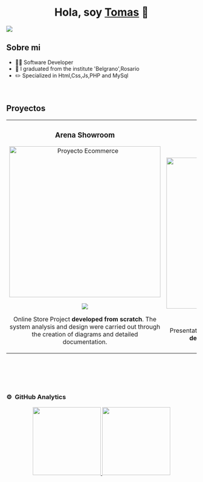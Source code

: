 
<div align="center">
<h1 align="center">Hola, soy <a href="https://aristi.dev">Tomas</a> 👋</h1>
</div>
<img src="https://i.imgur.com/cbRBjff.jpeg">



## Sobre mi

- 👩‍💻 Software Developer
- 📝 I graduated from the institute 'Belgrano',Rosario
- ✏️ Specialized in Html,Css,Js,PHP and MySql

<br>

## Proyectos 
<table>
<tr>
<td width="50%">
<h3 align="center">Arena Showroom</h3>
<div align="center">
<a href="https://github.com/ArisGuimera/Android-Expert" target="_blank"><img src="https://i.imgur.com/AXHMa66.png" width="400" alt="Proyecto Ecommerce"></a>
<p>
<a href="https://github.com/tomii2004/Proyecto-Tesis" target="_blank">
<img src="https://img.shields.io/badge/CÓDIGO-ff9?style=for-the-badge&logo=github&logoColor=black">
</a>

</a>
</p>
<p>Online Store Project <strong>developed from scratch</strong>. The system analysis and design were carried out through the creation of diagrams and detailed documentation.</p>
</div>
                                                                                      
</td>

<td width="50%">
               <br>
<h3 align="center">DuePastas</h3>
<div align="center">                                       
<a href="https://github.com/tomii2004/DuePastas" target="_blank"><img src="https://i.imgur.com/FeaM2pj.png" width="400" alt="DuePastas"></a>
<br>
<p>
<a href="https://github.com/tomii2004/DuePastas" target="_blank">
<img src="https://img.shields.io/badge/C%C3%93DIGO-80ffaa?style=for-the-badge&logo=github&logoColor=black">
</a>
</p>
<p>Presentation page for a homemade pasta business<strong> developed with HTML, CSS, and JS</strong>. </p>
</div>                                                             
</table>                                                                                 
</div>
<br>

<table>
<tr>
<!--<td width="50%">
<h3 align="center">Curso Android Intermedio</h3>
<div align="center">
<a href="https://github.com/ArisGuimera/Android-Expert-Intermedio" target="_blank"><img src="https://i.imgur.com/V48W0sU.jpg" width="400" alt="Curso intermedio Android"></a>
<p>
<a href="https://github.com/ArisGuimera/Android-Expert-Intermedio" target="_blank">
<img src="https://img.shields.io/badge/CÓDIGO-ff9?style=for-the-badge&logo=github&logoColor=black">
</a>
<a href="https://youtu.be/UaR7GSNACsM" target="_blank">
<img src="https://img.shields.io/badge/-Youtube-green?style=for-the-badge&color=fbfc40">
</a>
</p>
<p>Aprende a programar aplicaciones <strong>Android con Kotlin nivel intermedio</strong> - En este curso nos centraremos en las <strong>buenas prácticas, arquitectura y testing</strong>. Curso <strong>GRATUITO de 8 horas</strong> con todo el código disponible para descargar.</p>
</div>
                                                                                      
</td>       

<td width="50%">
<h3 align="center">Curso Kotlin Multiplatform</h3>
<div align="center">
<a href="https://github.com/ArisGuimera/Curso-Kotlin-Multiplatform" target="_blank"><img src="https://i.imgur.com/nDDp1Ra.jpg" width="400" alt="Curso Kotlin Multiplatform"></a>
<p>
<a href="https://github.com/ArisGuimera/Curso-Kotlin-Multiplatform" target="_blank">
<img src="https://img.shields.io/badge/C%C3%93DIGO-cfaae0?style=for-the-badge&logo=github&logoColor=black">
</a>
<a href="https://youtube.com/playlist?list=PL8ie04dqq7_NUvBcMMosVRAbqZDWmRzX3&si=FdS-Z07ZFAUjDHAE" target="_blank">
<img src="https://img.shields.io/badge/-Youtube-green?style=for-the-badge&color=ff00f4">
</a>
</p>
<p>Aprende a programar aplicaciones <strong>multiplataform con Kotlin y Jetpack Compose</strong> - En este curso nos centraremos en dominar Kotlin Multiplatform <strong>desde cero</strong>. Curso <strong>GRATUITO</strong> (en desarrollo) con todo el código disponible para descargar.</p>
</div>
                                                                                      
</td>--> 
</table>                                                                                 
</div>
<br>

### ⚙️ &nbsp;GitHub Analytics

<p align="center">
<a href="https://github.com/tomii2004">
  <img height="180em" src="https://github-readme-stats-eight-theta.vercel.app/api?username=tomii2004&show_icons=true&theme=algolia&include_all_commits=true&count_private=true"/>
  <img height="180em" src="https://github-readme-stats-eight-theta.vercel.app/api/top-langs/?username=tomii2004&layout=compact&langs_count=8&theme=algolia"/>

</a>
</p>
